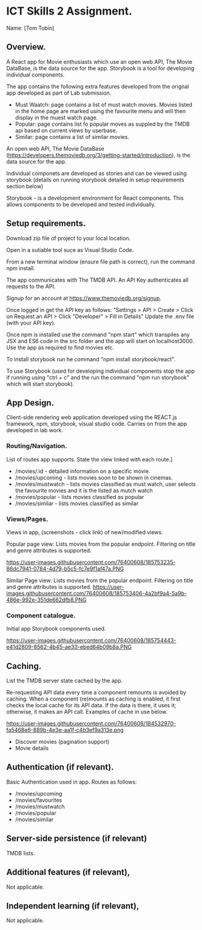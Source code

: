 
# ICT Skills 2 Assignment.

Name: [Tom Tobin]

## Overview.

A React app for  Movie enthusiasts which use an open web API, The Movie DataBase, is the data source for the app. Storybook is a tool for developing individual components.

The app contains the following extra features developed from the orignal app developed as part of Lab submission. 
+ Must Waatch: page contains a list of must watch movies. Movies listed in the home page are marked using the favourite menu and will then display in the muest watch page. 
+ Popular: page contains list fo popular moves as suppled by the TMDB api based on current views by userbase.
+ Similar: page contains a list of similar movies.

An open web API, The Movie DataBase (https://developers.themoviedb.org/3/getting-started/introduction), is the data source for the app.

Individual componets are developed as stories and can be viewed using storybook (details on running storybook detailed in setup requirements section below)

Storybook - is a development environment for React components. This allows components to be developed and tested individually.

## Setup requirements.

Download zip file of project to your local location.

Open in a sutiable tool suce as Visual Studio Code. 

From a new terminal window (ensure file path is correct), run the command npm install.

The app communicates with The TMDB API. An API Key authenticates all requests to the API. 

Signup for an account at https://www.themoviedb.org/signup.

Once logged in get the API key as follows: "Settings > API > Create > Click on Request an API > Click "Developer" > Fill in Details"
Update the .env file (with your API key).

Once npm is installed use the command "npm start" which transpiles any JSX and ES6 code in the src folder and the app will start on localhost3000. Use the app as required to find movies etc.

To install storybook run he command "npm install storybook/react". 

To use Storybook (used for developing individual components stop the app if running using "ctrl + c" and the run the command "npm run storybook" which will start storybook).

## App Design.

Client-side rendering web application developed using the REACT.js framework, npm, storybook, visual studio code.
Carries on from the app developed in lab work.

### Routing/Navigation.

List of routes app supports. State the view linked with each route.] 

+ /movies/:id - detailed information on a specific movie.
+ /movies/upcoming - lists movies soon to be shown in cinemas.
+ /movies/mustwatch - lists movies classified as must watch, user selects the favourite movies and it is the listed as mutch watch
+ /movies/popular - lists movies classified as popular
+ /movies/similar - lists movies classified as similar

### Views/Pages.

Views in app, (screenshots - click link) of new/modified views.

Popular page view: Lists movies from the popular endpoint. Filtering on title and genre attributes is supported.

https://user-images.githubusercontent.com/76400608/185753235-86dc7941-0784-4d79-b5c5-fc7e9f1af47a.PNG


Similar Page view:
Lists movies from the popular endpoint. Filtering on title and genre attributes is supported.
https://user-images.githubusercontent.com/76400608/185753406-4a2bf9a4-5a9b-486e-992e-351de662dfb8.PNG

### Component catalogue.

Initial app Storybook components used.

https://user-images.githubusercontent.com/76400608/185754443-e41d2809-8562-4b45-ae33-ebed64b09b8a.PNG


## Caching.

List the TMDB server state cached by the app. 

Re-requesting API data every time a component remounts is avoided by caching. When a component (re)mounts as caching is enabled, it first checks the local cache for its API data. If the data is there, it uses it; otherwise, it makes an API call. Examples of cache in use below.

https://user-images.githubusercontent.com/76400608/184532970-fa5468e6-889b-4e3e-aa1f-c4b3ef9a313e.png

+ Discover movies (pagination support)
+ Movie details

## Authentication (if relevant).

Basic Authentication used in app.
Routes as follows:

+ /movies/upcoming
+ /movies/favourites
+ /movies/mustwatch
+ /movies/popular
+ /movies/similar

## Server-side persistence (if relevant)

TMDB lists.

## Additional features (if relevant),

Not applicable.

## Independent learning (if relevant),

Not applicable.
